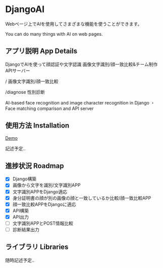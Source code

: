 # DjangoAI
Webページ上でAIを使用してさまざまな機能を使うことができます。

You can do many things with AI on web pages.

## アプリ説明 App Details

DjangoでAIを使って顔認証や文字認識
画像文字識別/顔一致比較&チーム制作APIサーバー

/ 画像文字識別/顔一致比較

/diagnose 性別診断

AI-based face recognition and image character recognition in Django ・Face matching comparison and API server

## 使用方法 Installation

[Demo](https://hotkyou.pythonanywhere.com/)



記述予定..

## 進捗状況 Roadmap

- [x] Django構築
- [x] 画像から文字を識別/文字識別APP
- [x] 文字識別APPをDjango適応
- [x] 身分証明書の顔が別の画像の顔と一致しているか比較/顔一致比較APP
- [x] 顔一致比較APPをDjangoに適応
- [x] API構築
- [x] API出力
- [ ] 文字識別APPとPOST情報比較
- [ ] 診断結果出力

## ライブラリ Libraries

随時記述予定..
